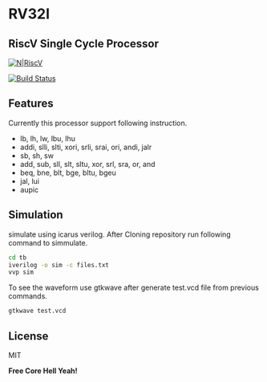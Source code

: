 # RV32I

## RiscV Single Cycle Processor

[![N|RiscV](https://riscv.org/wp-content/uploads/2015/10/cropped-LI_profile.png)](https://riscv.org/wp-content/uploads/2015/10/cropped-LI_profile.png)

[![Build Status](https://travis-ci.org/joemccann/dillinger.svg?branch=master)](https://travis-ci.org/joemccann/dillinger)
## Features
Currently this processor support following instruction.


- lb, lh, lw, lbu, lhu
- addi, slli, slti, xori, srli, srai, ori, andi, jalr
- sb, sh, sw
- add, sub, sll, slt, sltu, xor, srl, sra, or, and
- beq, bne, blt, bge, bltu, bgeu
- jal, lui
- aupic

## Simulation

simulate using icarus verilog. After Cloning repository run following command to simmulate.
```sh
cd tb
iverilog -o sim -c files.txt
vvp sim
```
To see the waveform use gtkwave after generate test.vcd file from previous commands.
```sh
gtkwave test.vcd
```


## License

MIT

**Free Core Hell Yeah!**

